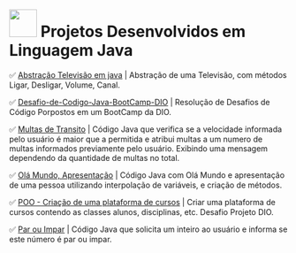 #  <img src="https://hermes.dio.me/skills/9d9ca366-ab09-4b4c-be29-d84e66527df4.png" height="50"> Projetos Desenvolvidos em Linguagem Java

✅ [Abstração Televisão em java](https://github.com/Carlos-CGS/ProjetosJava/tree/main/Abstracao%20Televisao) | Abstração de uma Televisão, com métodos Ligar, Desligar, Volume, Canal.

✅ [Desafio-de-Codigo-Java-BootCamp-DIO](https://github.com/Carlos-CGS/ProjetosJava/tree/main/Desafio-de-Codigo-Java-BootCamp-DIO) | Resolução de Desafios de Código Porpostos em um BootCamp da DIO.

✅  [Multas de Transito](https://github.com/Carlos-CGS/ProjetosJava/tree/main/Multas%20Transito) | Código Java que verifica se a velocidade informada pelo usuário é maior que a permitida e atribui multas a um numero de multas informados previamente pelo usuário. Exibindo uma mensagem dependendo da quantidade de multas no total.

✅ [Olá Mundo, Apresentação](https://github.com/Carlos-CGS/ProjetosJava/tree/main/Ol%C3%A1Mundo) | Código Java com Olá Mundo e apresentação de uma pessoa utilizando interpolação de variáveis, e criação de métodos.

✅  [POO - Criação de uma plataforma de cursos](https://github.com/Carlos-CGS/ProjetosJava/tree/main/POO%20-%20Criar%20uma%20Plataforma%20Cursos) | Criar uma plataforma de cursos contendo as classes alunos, disciplinas, etc. Desafio Projeto DIO.

✅ [Par ou Impar](https://github.com/Carlos-CGS/ProjetosJava/tree/main/Par%20ou%20Impar) | Código Java que solicita um inteiro ao usuário e informa se este número é par ou impar.


